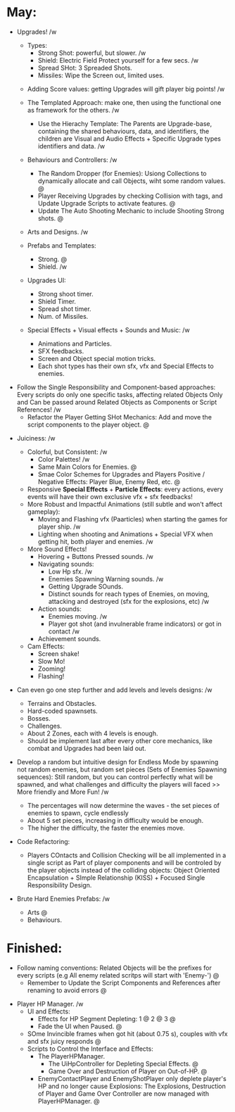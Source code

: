 # May:
  
- Upgrades! /w
	- Types:
		- Strong Shot: powerful, but slower. /w
		- Shield: Electric Field Protect yourself for a few secs. /w
		- Spread SHot: 3 Spreaded Shots.
		- Missiles: Wipe the Screen out, limited uses.

	+ Adding Score values: getting Upgrades will gift player big points! /w

	+ The Templated Approach: make one, then using the functional one as framework for the others. /w
    	+ Use the Hierachy Template: The Parents are Upgrade-base, containing the shared behaviours, data, and identifiers, the children are Visual and Audio Effects + Specific Upgrade types identifiers and data. /w
	+ Behaviours and Controllers: /w
		+ The Random Dropper (for Enemies): Usiong Collections to dynamically allocate and call Objects, wiht some random values. @
		+ Player Receiving Upgrades by checking Collision with tags, and Update Upgrade Scripts to activate features. @
		+ Update The Auto Shooting Mechanic to include Shooting Strong shots. @	
	+ Arts and Designs. /w
	+ Prefabs and Templates:
    	+ Strong. @
    	+ Shield. /w
	+ Upgrades UI:
    	+ Strong shoot timer.
    	+ Shield Timer.
    	+ Spread shot timer.
    	+ Num. of Missiles.
	+ Special Effects + Visual effects + Sounds and Music: /w
    	+ Animations and Particles.
    	+ SFX feedbacks.
    	+ Screen and Object special motion tricks.
    	+ Each shot types has their own sfx, vfx and Special Effects to enemies.	
  
+ Follow the Single Responsibility and Component-based approaches: Every scripts do only one specific tasks, affecting related Objects Only and Can be passed around Related Objects as Components or Script References! /w
  + Refactor the Player Getting SHot Mechanics: Add and move the script components to the player object. @
  

- Juiciness: /w
	+ Colorful, but Consistent: /w
		+ Color Palettes! /w
		+ Same Main Colors for Enemies. @
		+ Smae Color Schemes for Upgrades and Players Positive / Negative Effects: Player Blue, Enemy Red, etc. @
	+ Responsive **Special Effects** + **Particle Effects**: every actions, every events will have their own exclusive vfx + sfx feedbacks!
	+ More Robust and Impactful Animations (still subtle and won't affect gameplay):
		+ Moving and Flashing vfx (Paarticles) when starting the games for player ship. /w
		+ Lighting when shooting and Animations + Special VFX when getting hit, both player and enemies. /w
	+ More Sound Effects!
    	+ Hovering + Buttons Pressed sounds. /w
    	+ Navigating sounds:
			+ Low Hp sfx. /w
			+ Enemies Spawning Warning sounds. /w
			+ Getting Upgrade SOunds.
			+ Distinct sounds for reach types of Enemies, on moving, attacking and destroyed (sfx for the explosions, etc) /w
    	+ Action sounds:
			+ Enemies moving. /w
			+ Player got shot (and invulnerable frame indicators) or got in contact /w
    	+ Achievement sounds.
	+ Cam Effects:
		+ Screen shake!
		+ Slow Mo!
		+ Zooming!
		+ Flashing!
  
- Can even go one step further and add levels and levels designs: /w
  - Terrains and Obstacles.
  - Hard-coded spawnsets.
  - Bosses.
  - Challenges.
  - About 2 Zones, each with 4 levels is enough.
  - Should be implement last after every other core mechanics, like combat and Upgrades had been laid out.
	
- Develop a random but intuitive design for Endless Mode by spawning not random enemies, but random set pieces (Sets of Enemies Spawning sequences): Still random, but you can control perfectly what will be spawned, and what challenges and difficulty the players will faced >> More friendly and More Fun! /w
  - The percentages will now determine the waves - the set pieces of enemies to spawn, cycle endlessly
  - About 5 set pieces, increasing in difficulty would be enough.
  - The higher the difficulty, the faster the enemies move.

- Code Refactoring:
  - Players COntacts and Collision Checking will be all implemented in a single script as Part of player components and will be controled by the player objects instead of the colliding objects: Object Oriented Encapsulation + SImple Relationship (KISS) + Focused Single Responsibility Design.
	
- Brute Hard Enemies Prefabs: /w
	+ Arts @
	+ Behaviours.


# Finished:

+ Follow naming conventions: Related Objects will be the prefixes for every scripts (e.g All enemy related scritps will start with 'Enemy-') @
  + Remember to Update the Script Components and References after renaming to avoid errors @
  
- Player HP Manager. /w
	+ UI and Effects:
    	+ Effects for HP Segment Depleting: 1 @ 2 @ 3 @
    	+ Fade the UI when Paused. @
	+ SOme Invincible frames when got hit (about 0.75 s), couples with vfx and sfx juicy responds @
	+ Scripts to Control the Interface and Effects:
    	+ The PlayerHPManager.
        	+ The UiHpController for Depleting Special Effects. @
    		+ Game Over and Destruction of Player on Out-of-HP. @
    	+ EnemyContactPlayer and EnemyShotPlayer only deplete player's HP and no longer cause Explosions: The Explosions, Destruction of Player and Game Over Controller are now managed with PlayerHPManager. @
